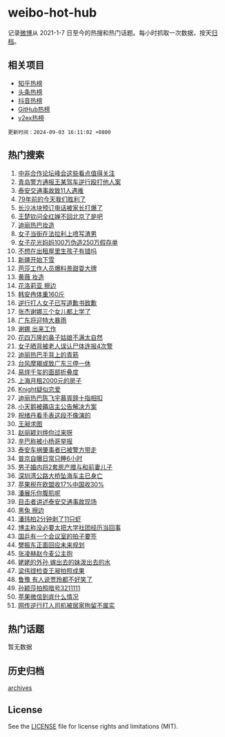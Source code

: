 # weibo-hot-hub

记录[微博](https://www.weibo.com)从 2021-1-7 日至今的热搜和热门话题。每小时抓取一次数据，按天[归档](archives)。

## 相关项目

- [知乎热榜](https://github.com/lonnyzhang423/zhihu-hot-hub)
- [头条热榜](https://github.com/lonnyzhang423/toutiao-hot-hub)
- [抖音热榜](https://github.com/lonnyzhang423/douyin-hot-hub)
- [GitHub热榜](https://github.com/lonnyzhang423/github-hot-hub)
- [v2ex热榜](https://github.com/lonnyzhang423/v2ex-hot-hub)


`更新时间：2024-09-03 16:11:02 +0800`

## 热门搜索

1. [中非合作论坛峰会这些看点值得关注](https://m.weibo.cn/search?containerid=100103type%3D1%26t%3D10%26q%3D%23%E4%B8%AD%E9%9D%9E%E5%90%88%E4%BD%9C%E8%AE%BA%E5%9D%9B%E5%B3%B0%E4%BC%9A%E8%BF%99%E4%BA%9B%E7%9C%8B%E7%82%B9%E5%80%BC%E5%BE%97%E5%85%B3%E6%B3%A8%23&stream_entry_id=51&isnewpage=1&extparam=seat%3D1%26cate%3D10103%26pos%3D0%26filter_type%3Drealtimehot%26stream_entry_id%3D51%26c_type%3D51%26q%3D%2523%25E4%25B8%25AD%25E9%259D%259E%25E5%2590%2588%25E4%25BD%259C%25E8%25AE%25BA%25E5%259D%259B%25E5%25B3%25B0%25E4%25BC%259A%25E8%25BF%2599%25E4%25BA%259B%25E7%259C%258B%25E7%2582%25B9%25E5%2580%25BC%25E5%25BE%2597%25E5%2585%25B3%25E6%25B3%25A8%2523%26dgr%3D0%26display_time%3D1725351060%26pre_seqid%3D172535106095701604925)
1. [青岛警方通报王某驾车逆行殴打他人案](https://m.weibo.cn/search?containerid=100103type%3D1%26t%3D10%26q%3D%23%E9%9D%92%E5%B2%9B%E8%AD%A6%E6%96%B9%E9%80%9A%E6%8A%A5%E7%8E%8B%E6%9F%90%E9%A9%BE%E8%BD%A6%E9%80%86%E8%A1%8C%E6%AE%B4%E6%89%93%E4%BB%96%E4%BA%BA%E6%A1%88%23&stream_entry_id=31&isnewpage=1&extparam=seat%3D1%26cate%3D5001%26flag%3D4%26stream_entry_id%3D31%26pos%3D0%26lcate%3D5001%26realpos%3D1%26filter_type%3Drealtimehot%26band_rank%3D1%26c_type%3D31%26q%3D%2523%25E9%259D%2592%25E5%25B2%259B%25E8%25AD%25A6%25E6%2596%25B9%25E9%2580%259A%25E6%258A%25A5%25E7%258E%258B%25E6%259F%2590%25E9%25A9%25BE%25E8%25BD%25A6%25E9%2580%2586%25E8%25A1%258C%25E6%25AE%25B4%25E6%2589%2593%25E4%25BB%2596%25E4%25BA%25BA%25E6%25A1%2588%2523%26dgr%3D0%26display_time%3D1725351060%26pre_seqid%3D172535106095701604925)
1. [泰安交通事故致11人遇难](https://m.weibo.cn/search?containerid=100103type%3D1%26t%3D10%26q%3D%23%E6%B3%B0%E5%AE%89%E4%BA%A4%E9%80%9A%E4%BA%8B%E6%95%85%E8%87%B411%E4%BA%BA%E9%81%87%E9%9A%BE%23&stream_entry_id=31&isnewpage=1&extparam=seat%3D1%26cate%3D5001%26flag%3D2%26stream_entry_id%3D31%26pos%3D1%26lcate%3D5001%26realpos%3D2%26filter_type%3Drealtimehot%26band_rank%3D2%26c_type%3D31%26q%3D%2523%25E6%25B3%25B0%25E5%25AE%2589%25E4%25BA%25A4%25E9%2580%259A%25E4%25BA%258B%25E6%2595%2585%25E8%2587%25B411%25E4%25BA%25BA%25E9%2581%2587%25E9%259A%25BE%2523%26dgr%3D0%26display_time%3D1725351060%26pre_seqid%3D172535106095701604925)
1. [79年前的今天我们胜利了](https://m.weibo.cn/search?containerid=100103type%3D1%26t%3D10%26q%3D%2379%E5%B9%B4%E5%89%8D%E7%9A%84%E4%BB%8A%E5%A4%A9%E6%88%91%E4%BB%AC%E8%83%9C%E5%88%A9%E4%BA%86%23&stream_entry_id=31&isnewpage=1&extparam=seat%3D1%26cate%3D5001%26flag%3D0%26stream_entry_id%3D31%26pos%3D2%26lcate%3D5001%26realpos%3D3%26filter_type%3Drealtimehot%26band_rank%3D3%26c_type%3D31%26q%3D%252379%25E5%25B9%25B4%25E5%2589%258D%25E7%259A%2584%25E4%25BB%258A%25E5%25A4%25A9%25E6%2588%2591%25E4%25BB%25AC%25E8%2583%259C%25E5%2588%25A9%25E4%25BA%2586%2523%26dgr%3D0%26display_time%3D1725351060%26pre_seqid%3D172535106095701604925)
1. [长沙冰块预订电话被家长打爆了](https://m.weibo.cn/search?containerid=100103type%3D1%26t%3D10%26q%3D%23%E9%95%BF%E6%B2%99%E5%86%B0%E5%9D%97%E9%A2%84%E8%AE%A2%E7%94%B5%E8%AF%9D%E8%A2%AB%E5%AE%B6%E9%95%BF%E6%89%93%E7%88%86%E4%BA%86%23&stream_entry_id=31&isnewpage=1&extparam=seat%3D1%26cate%3D5001%26flag%3D1%26stream_entry_id%3D31%26pos%3D3%26lcate%3D5001%26realpos%3D4%26filter_type%3Drealtimehot%26band_rank%3D4%26c_type%3D31%26q%3D%2523%25E9%2595%25BF%25E6%25B2%2599%25E5%2586%25B0%25E5%259D%2597%25E9%25A2%2584%25E8%25AE%25A2%25E7%2594%25B5%25E8%25AF%259D%25E8%25A2%25AB%25E5%25AE%25B6%25E9%2595%25BF%25E6%2589%2593%25E7%2588%2586%25E4%25BA%2586%2523%26dgr%3D0%26display_time%3D1725351060%26pre_seqid%3D172535106095701604925)
1. [王楚钦问全红婵不回北京了是吧](https://m.weibo.cn/search?containerid=100103type%3D1%26t%3D10%26q%3D%23%E7%8E%8B%E6%A5%9A%E9%92%A6%E9%97%AE%E5%85%A8%E7%BA%A2%E5%A9%B5%E4%B8%8D%E5%9B%9E%E5%8C%97%E4%BA%AC%E4%BA%86%E6%98%AF%E5%90%A7%23&stream_entry_id=31&isnewpage=1&extparam=seat%3D1%26cate%3D5001%26flag%3D2%26stream_entry_id%3D31%26pos%3D4%26lcate%3D5001%26realpos%3D5%26filter_type%3Drealtimehot%26band_rank%3D5%26c_type%3D31%26q%3D%2523%25E7%258E%258B%25E6%25A5%259A%25E9%2592%25A6%25E9%2597%25AE%25E5%2585%25A8%25E7%25BA%25A2%25E5%25A9%25B5%25E4%25B8%258D%25E5%259B%259E%25E5%258C%2597%25E4%25BA%25AC%25E4%25BA%2586%25E6%2598%25AF%25E5%2590%25A7%2523%26dgr%3D0%26display_time%3D1725351060%26pre_seqid%3D172535106095701604925)
1. [迪丽热巴妆造](https://m.weibo.cn/search?containerid=100103type%3D1%26t%3D10%26q%3D%E8%BF%AA%E4%B8%BD%E7%83%AD%E5%B7%B4%E5%A6%86%E9%80%A0&stream_entry_id=31&isnewpage=1&extparam=seat%3D1%26cate%3D5001%26flag%3D1%26stream_entry_id%3D31%26pos%3D5%26lcate%3D5001%26realpos%3D6%26filter_type%3Drealtimehot%26band_rank%3D6%26c_type%3D31%26q%3D%25E8%25BF%25AA%25E4%25B8%25BD%25E7%2583%25AD%25E5%25B7%25B4%25E5%25A6%2586%25E9%2580%25A0%26dgr%3D0%26display_time%3D1725351060%26pre_seqid%3D172535106095701604925)
1. [女子当街在法拉利上喷写渣男](https://m.weibo.cn/search?containerid=100103type%3D1%26t%3D10%26q%3D%23%E5%A5%B3%E5%AD%90%E5%BD%93%E8%A1%97%E5%9C%A8%E6%B3%95%E6%8B%89%E5%88%A9%E4%B8%8A%E5%96%B7%E5%86%99%E6%B8%A3%E7%94%B7%23&stream_entry_id=31&isnewpage=1&extparam=seat%3D1%26cate%3D5001%26flag%3D1%26stream_entry_id%3D31%26pos%3D6%26lcate%3D5001%26realpos%3D7%26filter_type%3Drealtimehot%26band_rank%3D7%26c_type%3D31%26q%3D%2523%25E5%25A5%25B3%25E5%25AD%2590%25E5%25BD%2593%25E8%25A1%2597%25E5%259C%25A8%25E6%25B3%2595%25E6%258B%2589%25E5%2588%25A9%25E4%25B8%258A%25E5%2596%25B7%25E5%2586%2599%25E6%25B8%25A3%25E7%2594%25B7%2523%26dgr%3D0%26display_time%3D1725351060%26pre_seqid%3D172535106095701604925)
1. [女子花光妈妈100万伪造250万假存单](https://m.weibo.cn/search?containerid=100103type%3D1%26t%3D10%26q%3D%23%E5%A5%B3%E5%AD%90%E8%8A%B1%E5%85%89%E5%A6%88%E5%A6%88100%E4%B8%87%E4%BC%AA%E9%80%A0250%E4%B8%87%E5%81%87%E5%AD%98%E5%8D%95%23&stream_entry_id=31&isnewpage=1&extparam=seat%3D1%26cate%3D5001%26flag%3D1%26stream_entry_id%3D31%26pos%3D7%26lcate%3D5001%26realpos%3D8%26filter_type%3Drealtimehot%26band_rank%3D8%26c_type%3D31%26q%3D%2523%25E5%25A5%25B3%25E5%25AD%2590%25E8%258A%25B1%25E5%2585%2589%25E5%25A6%2588%25E5%25A6%2588100%25E4%25B8%2587%25E4%25BC%25AA%25E9%2580%25A0250%25E4%25B8%2587%25E5%2581%2587%25E5%25AD%2598%25E5%258D%2595%2523%26dgr%3D0%26display_time%3D1725351060%26pre_seqid%3D172535106095701604925)
1. [不想在出租屋里生孩子有错吗](https://m.weibo.cn/search?containerid=100103type%3D1%26t%3D10%26q%3D%E4%B8%8D%E6%83%B3%E5%9C%A8%E5%87%BA%E7%A7%9F%E5%B1%8B%E9%87%8C%E7%94%9F%E5%AD%A9%E5%AD%90%E6%9C%89%E9%94%99%E5%90%97&stream_entry_id=31&isnewpage=1&extparam=seat%3D1%26cate%3D5001%26flag%3D2%26stream_entry_id%3D31%26pos%3D8%26lcate%3D5001%26realpos%3D9%26filter_type%3Drealtimehot%26band_rank%3D9%26c_type%3D31%26q%3D%25E4%25B8%258D%25E6%2583%25B3%25E5%259C%25A8%25E5%2587%25BA%25E7%25A7%259F%25E5%25B1%258B%25E9%2587%258C%25E7%2594%259F%25E5%25AD%25A9%25E5%25AD%2590%25E6%259C%2589%25E9%2594%2599%25E5%2590%2597%26dgr%3D0%26display_time%3D1725351060%26pre_seqid%3D172535106095701604925)
1. [新疆开始下雪](https://m.weibo.cn/search?containerid=100103type%3D1%26t%3D10%26q%3D%23%E6%96%B0%E7%96%86%E5%BC%80%E5%A7%8B%E4%B8%8B%E9%9B%AA%23&stream_entry_id=31&isnewpage=1&extparam=seat%3D1%26cate%3D5001%26flag%3D1%26stream_entry_id%3D31%26pos%3D9%26lcate%3D5001%26realpos%3D10%26filter_type%3Drealtimehot%26band_rank%3D10%26c_type%3D31%26q%3D%2523%25E6%2596%25B0%25E7%2596%2586%25E5%25BC%2580%25E5%25A7%258B%25E4%25B8%258B%25E9%259B%25AA%2523%26dgr%3D0%26display_time%3D1725351060%26pre_seqid%3D172535106095701604925)
1. [芭莎工作人员爆料景甜耍大牌](https://m.weibo.cn/search?containerid=100103type%3D1%26t%3D10%26q%3D%23%E8%8A%AD%E8%8E%8E%E5%B7%A5%E4%BD%9C%E4%BA%BA%E5%91%98%E7%88%86%E6%96%99%E6%99%AF%E7%94%9C%E8%80%8D%E5%A4%A7%E7%89%8C%23&stream_entry_id=31&isnewpage=1&extparam=seat%3D1%26cate%3D5001%26flag%3D1%26stream_entry_id%3D31%26pos%3D10%26lcate%3D5001%26realpos%3D11%26filter_type%3Drealtimehot%26band_rank%3D11%26c_type%3D31%26q%3D%2523%25E8%258A%25AD%25E8%258E%258E%25E5%25B7%25A5%25E4%25BD%259C%25E4%25BA%25BA%25E5%2591%2598%25E7%2588%2586%25E6%2596%2599%25E6%2599%25AF%25E7%2594%259C%25E8%2580%258D%25E5%25A4%25A7%25E7%2589%258C%2523%26dgr%3D0%26display_time%3D1725351060%26pre_seqid%3D172535106095701604925)
1. [黄薇 妆造](https://m.weibo.cn/search?containerid=100103type%3D1%26t%3D10%26q%3D%E9%BB%84%E8%96%87+%E5%A6%86%E9%80%A0&stream_entry_id=31&isnewpage=1&extparam=seat%3D1%26cate%3D5001%26flag%3D1%26stream_entry_id%3D31%26pos%3D11%26lcate%3D5001%26realpos%3D12%26filter_type%3Drealtimehot%26band_rank%3D12%26c_type%3D31%26q%3D%25E9%25BB%2584%25E8%2596%2587%2520%25E5%25A6%2586%25E9%2580%25A0%26dgr%3D0%26display_time%3D1725351060%26pre_seqid%3D172535106095701604925)
1. [花洛莉亚 擦边](https://m.weibo.cn/search?containerid=100103type%3D1%26t%3D10%26q%3D%E8%8A%B1%E6%B4%9B%E8%8E%89%E4%BA%9A+%E6%93%A6%E8%BE%B9&stream_entry_id=31&isnewpage=1&extparam=seat%3D1%26cate%3D5001%26flag%3D0%26stream_entry_id%3D31%26pos%3D12%26lcate%3D5001%26realpos%3D13%26filter_type%3Drealtimehot%26band_rank%3D13%26c_type%3D31%26q%3D%25E8%258A%25B1%25E6%25B4%259B%25E8%258E%2589%25E4%25BA%259A%2520%25E6%2593%25A6%25E8%25BE%25B9%26dgr%3D0%26display_time%3D1725351060%26pre_seqid%3D172535106095701604925)
1. [韩安冉体重160斤](https://m.weibo.cn/search?containerid=100103type%3D1%26t%3D10%26q%3D%23%E9%9F%A9%E5%AE%89%E5%86%89%E4%BD%93%E9%87%8D160%E6%96%A4%23&stream_entry_id=31&isnewpage=1&extparam=seat%3D1%26cate%3D5001%26flag%3D2%26stream_entry_id%3D31%26pos%3D13%26lcate%3D5001%26realpos%3D14%26filter_type%3Drealtimehot%26band_rank%3D14%26c_type%3D31%26q%3D%2523%25E9%259F%25A9%25E5%25AE%2589%25E5%2586%2589%25E4%25BD%2593%25E9%2587%258D160%25E6%2596%25A4%2523%26dgr%3D0%26display_time%3D1725351060%26pre_seqid%3D172535106095701604925)
1. [逆行打人女子已写道歉书致歉](https://m.weibo.cn/search?containerid=100103type%3D1%26t%3D10%26q%3D%23%E9%80%86%E8%A1%8C%E6%89%93%E4%BA%BA%E5%A5%B3%E5%AD%90%E5%B7%B2%E5%86%99%E9%81%93%E6%AD%89%E4%B9%A6%E8%87%B4%E6%AD%89%23&stream_entry_id=31&isnewpage=1&extparam=seat%3D1%26cate%3D5001%26flag%3D1%26stream_entry_id%3D31%26pos%3D14%26lcate%3D5001%26realpos%3D15%26filter_type%3Drealtimehot%26band_rank%3D15%26c_type%3D31%26q%3D%2523%25E9%2580%2586%25E8%25A1%258C%25E6%2589%2593%25E4%25BA%25BA%25E5%25A5%25B3%25E5%25AD%2590%25E5%25B7%25B2%25E5%2586%2599%25E9%2581%2593%25E6%25AD%2589%25E4%25B9%25A6%25E8%2587%25B4%25E6%25AD%2589%2523%26dgr%3D0%26display_time%3D1725351060%26pre_seqid%3D172535106095701604925)
1. [张杰谢娜三个女儿都上学了](https://m.weibo.cn/search?containerid=100103type%3D1%26t%3D10%26q%3D%23%E5%BC%A0%E6%9D%B0%E8%B0%A2%E5%A8%9C%E4%B8%89%E4%B8%AA%E5%A5%B3%E5%84%BF%E9%83%BD%E4%B8%8A%E5%AD%A6%E4%BA%86%23&stream_entry_id=31&isnewpage=1&extparam=seat%3D1%26cate%3D5001%26flag%3D0%26stream_entry_id%3D31%26pos%3D15%26lcate%3D5001%26realpos%3D16%26filter_type%3Drealtimehot%26band_rank%3D16%26c_type%3D31%26q%3D%2523%25E5%25BC%25A0%25E6%259D%25B0%25E8%25B0%25A2%25E5%25A8%259C%25E4%25B8%2589%25E4%25B8%25AA%25E5%25A5%25B3%25E5%2584%25BF%25E9%2583%25BD%25E4%25B8%258A%25E5%25AD%25A6%25E4%25BA%2586%2523%26dgr%3D0%26display_time%3D1725351060%26pre_seqid%3D172535106095701604925)
1. [广东将迎特大暴雨](https://m.weibo.cn/search?containerid=100103type%3D1%26t%3D10%26q%3D%23%E5%B9%BF%E4%B8%9C%E5%B0%86%E8%BF%8E%E7%89%B9%E5%A4%A7%E6%9A%B4%E9%9B%A8%23&stream_entry_id=31&isnewpage=1&extparam=seat%3D1%26cate%3D5001%26flag%3D0%26stream_entry_id%3D31%26pos%3D16%26lcate%3D5001%26realpos%3D17%26filter_type%3Drealtimehot%26band_rank%3D17%26c_type%3D31%26q%3D%2523%25E5%25B9%25BF%25E4%25B8%259C%25E5%25B0%2586%25E8%25BF%258E%25E7%2589%25B9%25E5%25A4%25A7%25E6%259A%25B4%25E9%259B%25A8%2523%26dgr%3D0%26display_time%3D1725351060%26pre_seqid%3D172535106095701604925)
1. [谢娜 出来工作](https://m.weibo.cn/search?containerid=100103type%3D1%26t%3D10%26q%3D%E8%B0%A2%E5%A8%9C+%E5%87%BA%E6%9D%A5%E5%B7%A5%E4%BD%9C&stream_entry_id=31&isnewpage=1&extparam=seat%3D1%26cate%3D5001%26flag%3D1%26stream_entry_id%3D31%26pos%3D17%26lcate%3D5001%26realpos%3D18%26filter_type%3Drealtimehot%26band_rank%3D18%26c_type%3D31%26q%3D%25E8%25B0%25A2%25E5%25A8%259C%2520%25E5%2587%25BA%25E6%259D%25A5%25E5%25B7%25A5%25E4%25BD%259C%26dgr%3D0%26display_time%3D1725351060%26pre_seqid%3D172535106095701604925)
1. [花四万隆的鼻子姑娘不满太自然](https://m.weibo.cn/search?containerid=100103type%3D1%26t%3D10%26q%3D%23%E8%8A%B1%E5%9B%9B%E4%B8%87%E9%9A%86%E7%9A%84%E9%BC%BB%E5%AD%90%E5%A7%91%E5%A8%98%E4%B8%8D%E6%BB%A1%E5%A4%AA%E8%87%AA%E7%84%B6%23&stream_entry_id=31&isnewpage=1&extparam=seat%3D1%26cate%3D5001%26flag%3D0%26stream_entry_id%3D31%26pos%3D18%26lcate%3D5001%26realpos%3D19%26filter_type%3Drealtimehot%26band_rank%3D19%26c_type%3D31%26q%3D%2523%25E8%258A%25B1%25E5%259B%259B%25E4%25B8%2587%25E9%259A%2586%25E7%259A%2584%25E9%25BC%25BB%25E5%25AD%2590%25E5%25A7%2591%25E5%25A8%2598%25E4%25B8%258D%25E6%25BB%25A1%25E5%25A4%25AA%25E8%2587%25AA%25E7%2584%25B6%2523%26dgr%3D0%26display_time%3D1725351060%26pre_seqid%3D172535106095701604925)
1. [女子晒背被老人误认尸体连报4次警](https://m.weibo.cn/search?containerid=100103type%3D1%26t%3D10%26q%3D%23%E5%A5%B3%E5%AD%90%E6%99%92%E8%83%8C%E8%A2%AB%E8%80%81%E4%BA%BA%E8%AF%AF%E8%AE%A4%E5%B0%B8%E4%BD%93%E8%BF%9E%E6%8A%A54%E6%AC%A1%E8%AD%A6%23&stream_entry_id=31&isnewpage=1&extparam=seat%3D1%26cate%3D5001%26flag%3D2%26stream_entry_id%3D31%26pos%3D19%26lcate%3D5001%26realpos%3D20%26filter_type%3Drealtimehot%26band_rank%3D20%26c_type%3D31%26q%3D%2523%25E5%25A5%25B3%25E5%25AD%2590%25E6%2599%2592%25E8%2583%258C%25E8%25A2%25AB%25E8%2580%2581%25E4%25BA%25BA%25E8%25AF%25AF%25E8%25AE%25A4%25E5%25B0%25B8%25E4%25BD%2593%25E8%25BF%259E%25E6%258A%25A54%25E6%25AC%25A1%25E8%25AD%25A6%2523%26dgr%3D0%26display_time%3D1725351060%26pre_seqid%3D172535106095701604925)
1. [迪丽热巴手背上的青筋](https://m.weibo.cn/search?containerid=100103type%3D1%26t%3D10%26q%3D%23%E8%BF%AA%E4%B8%BD%E7%83%AD%E5%B7%B4%E6%89%8B%E8%83%8C%E4%B8%8A%E7%9A%84%E9%9D%92%E7%AD%8B%23&stream_entry_id=31&isnewpage=1&extparam=seat%3D1%26cate%3D5001%26flag%3D1%26stream_entry_id%3D31%26pos%3D20%26lcate%3D5001%26realpos%3D21%26filter_type%3Drealtimehot%26band_rank%3D21%26c_type%3D31%26q%3D%2523%25E8%25BF%25AA%25E4%25B8%25BD%25E7%2583%25AD%25E5%25B7%25B4%25E6%2589%258B%25E8%2583%258C%25E4%25B8%258A%25E7%259A%2584%25E9%259D%2592%25E7%25AD%258B%2523%26dgr%3D0%26display_time%3D1725351060%26pre_seqid%3D172535106095701604925)
1. [台风摩羯或致广东三停一休](https://m.weibo.cn/search?containerid=100103type%3D1%26t%3D10%26q%3D%23%E5%8F%B0%E9%A3%8E%E6%91%A9%E7%BE%AF%E6%88%96%E8%87%B4%E5%B9%BF%E4%B8%9C%E4%B8%89%E5%81%9C%E4%B8%80%E4%BC%91%23&stream_entry_id=31&isnewpage=1&extparam=seat%3D1%26cate%3D5001%26flag%3D0%26stream_entry_id%3D31%26pos%3D21%26lcate%3D5001%26realpos%3D22%26filter_type%3Drealtimehot%26band_rank%3D22%26c_type%3D31%26q%3D%2523%25E5%258F%25B0%25E9%25A3%258E%25E6%2591%25A9%25E7%25BE%25AF%25E6%2588%2596%25E8%2587%25B4%25E5%25B9%25BF%25E4%25B8%259C%25E4%25B8%2589%25E5%2581%259C%25E4%25B8%2580%25E4%25BC%2591%2523%26dgr%3D0%26display_time%3D1725351060%26pre_seqid%3D172535106095701604925)
1. [易烊千玺的面部折叠度](https://m.weibo.cn/search?containerid=100103type%3D1%26t%3D10%26q%3D%23%E6%98%93%E7%83%8A%E5%8D%83%E7%8E%BA%E7%9A%84%E9%9D%A2%E9%83%A8%E6%8A%98%E5%8F%A0%E5%BA%A6%23&stream_entry_id=31&isnewpage=1&extparam=seat%3D1%26cate%3D5001%26flag%3D1%26stream_entry_id%3D31%26pos%3D22%26lcate%3D5001%26realpos%3D23%26filter_type%3Drealtimehot%26band_rank%3D23%26c_type%3D31%26q%3D%2523%25E6%2598%2593%25E7%2583%258A%25E5%258D%2583%25E7%258E%25BA%25E7%259A%2584%25E9%259D%25A2%25E9%2583%25A8%25E6%258A%2598%25E5%258F%25A0%25E5%25BA%25A6%2523%26dgr%3D0%26display_time%3D1725351060%26pre_seqid%3D172535106095701604925)
1. [上海月租2000元的房子](https://m.weibo.cn/search?containerid=100103type%3D1%26t%3D10%26q%3D%E4%B8%8A%E6%B5%B7%E6%9C%88%E7%A7%9F2000%E5%85%83%E7%9A%84%E6%88%BF%E5%AD%90&stream_entry_id=31&isnewpage=1&extparam=seat%3D1%26cate%3D5001%26flag%3D1%26stream_entry_id%3D31%26pos%3D23%26lcate%3D5001%26realpos%3D24%26filter_type%3Drealtimehot%26band_rank%3D24%26c_type%3D31%26q%3D%25E4%25B8%258A%25E6%25B5%25B7%25E6%259C%2588%25E7%25A7%259F2000%25E5%2585%2583%25E7%259A%2584%25E6%2588%25BF%25E5%25AD%2590%26dgr%3D0%26display_time%3D1725351060%26pre_seqid%3D172535106095701604925)
1. [Knight疑似恋爱](https://m.weibo.cn/search?containerid=100103type%3D1%26t%3D10%26q%3DKnight%E7%96%91%E4%BC%BC%E6%81%8B%E7%88%B1&stream_entry_id=31&isnewpage=1&extparam=seat%3D1%26cate%3D5001%26flag%3D1%26stream_entry_id%3D31%26pos%3D24%26lcate%3D5001%26realpos%3D25%26filter_type%3Drealtimehot%26band_rank%3D25%26c_type%3D31%26q%3DKnight%25E7%2596%2591%25E4%25BC%25BC%25E6%2581%258B%25E7%2588%25B1%26dgr%3D0%26display_time%3D1725351060%26pre_seqid%3D172535106095701604925)
1. [迪丽热巴陈飞宇慕胥辞十指相扣](https://m.weibo.cn/search?containerid=100103type%3D1%26t%3D10%26q%3D%23%E8%BF%AA%E4%B8%BD%E7%83%AD%E5%B7%B4%E9%99%88%E9%A3%9E%E5%AE%87%E6%85%95%E8%83%A5%E8%BE%9E%E5%8D%81%E6%8C%87%E7%9B%B8%E6%89%A3%23&stream_entry_id=31&isnewpage=1&extparam=seat%3D1%26cate%3D5001%26flag%3D1%26stream_entry_id%3D31%26pos%3D25%26lcate%3D5001%26realpos%3D26%26filter_type%3Drealtimehot%26band_rank%3D26%26c_type%3D31%26q%3D%2523%25E8%25BF%25AA%25E4%25B8%25BD%25E7%2583%25AD%25E5%25B7%25B4%25E9%2599%2588%25E9%25A3%259E%25E5%25AE%2587%25E6%2585%2595%25E8%2583%25A5%25E8%25BE%259E%25E5%258D%2581%25E6%258C%2587%25E7%259B%25B8%25E6%2589%25A3%2523%26dgr%3D0%26display_time%3D1725351060%26pre_seqid%3D172535106095701604925)
1. [小天鹅被薅店主公告解决方案](https://m.weibo.cn/search?containerid=100103type%3D1%26t%3D10%26q%3D%23%E5%B0%8F%E5%A4%A9%E9%B9%85%E8%A2%AB%E8%96%85%E5%BA%97%E4%B8%BB%E5%85%AC%E5%91%8A%E8%A7%A3%E5%86%B3%E6%96%B9%E6%A1%88%23&stream_entry_id=31&isnewpage=1&extparam=seat%3D1%26cate%3D5001%26flag%3D1%26stream_entry_id%3D31%26pos%3D26%26lcate%3D5001%26realpos%3D27%26filter_type%3Drealtimehot%26band_rank%3D27%26c_type%3D31%26q%3D%2523%25E5%25B0%258F%25E5%25A4%25A9%25E9%25B9%2585%25E8%25A2%25AB%25E8%2596%2585%25E5%25BA%2597%25E4%25B8%25BB%25E5%2585%25AC%25E5%2591%258A%25E8%25A7%25A3%25E5%2586%25B3%25E6%2596%25B9%25E6%25A1%2588%2523%26dgr%3D0%26display_time%3D1725351060%26pre_seqid%3D172535106095701604925)
1. [祝绪丹看手表这段不像演的](https://m.weibo.cn/search?containerid=100103type%3D1%26t%3D10%26q%3D%E7%A5%9D%E7%BB%AA%E4%B8%B9%E7%9C%8B%E6%89%8B%E8%A1%A8%E8%BF%99%E6%AE%B5%E4%B8%8D%E5%83%8F%E6%BC%94%E7%9A%84&stream_entry_id=31&isnewpage=1&extparam=seat%3D1%26cate%3D5001%26flag%3D1%26stream_entry_id%3D31%26pos%3D27%26lcate%3D5001%26realpos%3D28%26filter_type%3Drealtimehot%26band_rank%3D28%26c_type%3D31%26q%3D%25E7%25A5%259D%25E7%25BB%25AA%25E4%25B8%25B9%25E7%259C%258B%25E6%2589%258B%25E8%25A1%25A8%25E8%25BF%2599%25E6%25AE%25B5%25E4%25B8%258D%25E5%2583%258F%25E6%25BC%2594%25E7%259A%2584%26dgr%3D0%26display_time%3D1725351060%26pre_seqid%3D172535106095701604925)
1. [王昶求图](https://m.weibo.cn/search?containerid=100103type%3D1%26t%3D10%26q%3D%E7%8E%8B%E6%98%B6%E6%B1%82%E5%9B%BE&stream_entry_id=31&isnewpage=1&extparam=seat%3D1%26cate%3D5001%26flag%3D0%26stream_entry_id%3D31%26pos%3D28%26lcate%3D5001%26realpos%3D29%26filter_type%3Drealtimehot%26band_rank%3D29%26c_type%3D31%26q%3D%25E7%258E%258B%25E6%2598%25B6%25E6%25B1%2582%25E5%259B%25BE%26dgr%3D0%26display_time%3D1725351060%26pre_seqid%3D172535106095701604925)
1. [赵丽颖刘烨你过来呀](https://m.weibo.cn/search?containerid=100103type%3D1%26t%3D10%26q%3D%23%E8%B5%B5%E4%B8%BD%E9%A2%96%E5%88%98%E7%83%A8%E4%BD%A0%E8%BF%87%E6%9D%A5%E5%91%80%23&stream_entry_id=31&isnewpage=1&extparam=seat%3D1%26cate%3D5001%26flag%3D1%26stream_entry_id%3D31%26pos%3D29%26lcate%3D5001%26realpos%3D30%26filter_type%3Drealtimehot%26band_rank%3D30%26c_type%3D31%26q%3D%2523%25E8%25B5%25B5%25E4%25B8%25BD%25E9%25A2%2596%25E5%2588%2598%25E7%2583%25A8%25E4%25BD%25A0%25E8%25BF%2587%25E6%259D%25A5%25E5%2591%2580%2523%26dgr%3D0%26display_time%3D1725351060%26pre_seqid%3D172535106095701604925)
1. [辛巴称被小杨哥举报](https://m.weibo.cn/search?containerid=100103type%3D1%26t%3D10%26q%3D%23%E8%BE%9B%E5%B7%B4%E7%A7%B0%E8%A2%AB%E5%B0%8F%E6%9D%A8%E5%93%A5%E4%B8%BE%E6%8A%A5%23&stream_entry_id=31&isnewpage=1&extparam=seat%3D1%26cate%3D5001%26flag%3D1%26stream_entry_id%3D31%26pos%3D30%26lcate%3D5001%26realpos%3D31%26filter_type%3Drealtimehot%26band_rank%3D31%26c_type%3D31%26q%3D%2523%25E8%25BE%259B%25E5%25B7%25B4%25E7%25A7%25B0%25E8%25A2%25AB%25E5%25B0%258F%25E6%259D%25A8%25E5%2593%25A5%25E4%25B8%25BE%25E6%258A%25A5%2523%26dgr%3D0%26display_time%3D1725351060%26pre_seqid%3D172535106095701604925)
1. [泰安车祸肇事者已被警方带走](https://m.weibo.cn/search?containerid=100103type%3D1%26t%3D10%26q%3D%23%E6%B3%B0%E5%AE%89%E8%BD%A6%E7%A5%B8%E8%82%87%E4%BA%8B%E8%80%85%E5%B7%B2%E8%A2%AB%E8%AD%A6%E6%96%B9%E5%B8%A6%E8%B5%B0%23&stream_entry_id=31&isnewpage=1&extparam=seat%3D1%26cate%3D5001%26flag%3D0%26stream_entry_id%3D31%26pos%3D31%26lcate%3D5001%26realpos%3D32%26filter_type%3Drealtimehot%26band_rank%3D32%26c_type%3D31%26q%3D%2523%25E6%25B3%25B0%25E5%25AE%2589%25E8%25BD%25A6%25E7%25A5%25B8%25E8%2582%2587%25E4%25BA%258B%25E8%2580%2585%25E5%25B7%25B2%25E8%25A2%25AB%25E8%25AD%25A6%25E6%2596%25B9%25E5%25B8%25A6%25E8%25B5%25B0%2523%26dgr%3D0%26display_time%3D1725351060%26pre_seqid%3D172535106095701604925)
1. [普京自曝日常只睡6小时](https://m.weibo.cn/search?containerid=100103type%3D1%26t%3D10%26q%3D%23%E6%99%AE%E4%BA%AC%E8%87%AA%E6%9B%9D%E6%97%A5%E5%B8%B8%E5%8F%AA%E7%9D%A16%E5%B0%8F%E6%97%B6%23&stream_entry_id=31&isnewpage=1&extparam=seat%3D1%26cate%3D5001%26flag%3D0%26stream_entry_id%3D31%26pos%3D32%26lcate%3D5001%26realpos%3D33%26filter_type%3Drealtimehot%26band_rank%3D33%26c_type%3D31%26q%3D%2523%25E6%2599%25AE%25E4%25BA%25AC%25E8%2587%25AA%25E6%259B%259D%25E6%2597%25A5%25E5%25B8%25B8%25E5%258F%25AA%25E7%259D%25A16%25E5%25B0%258F%25E6%2597%25B6%2523%26dgr%3D0%26display_time%3D1725351060%26pre_seqid%3D172535106095701604925)
1. [男子婚内将2套房产赠与和前妻儿子](https://m.weibo.cn/search?containerid=100103type%3D1%26t%3D10%26q%3D%23%E7%94%B7%E5%AD%90%E5%A9%9A%E5%86%85%E5%B0%862%E5%A5%97%E6%88%BF%E4%BA%A7%E8%B5%A0%E4%B8%8E%E5%92%8C%E5%89%8D%E5%A6%BB%E5%84%BF%E5%AD%90%23&stream_entry_id=31&isnewpage=1&extparam=seat%3D1%26cate%3D5001%26flag%3D1%26stream_entry_id%3D31%26pos%3D33%26lcate%3D5001%26realpos%3D34%26filter_type%3Drealtimehot%26band_rank%3D34%26c_type%3D31%26q%3D%2523%25E7%2594%25B7%25E5%25AD%2590%25E5%25A9%259A%25E5%2586%2585%25E5%25B0%25862%25E5%25A5%2597%25E6%2588%25BF%25E4%25BA%25A7%25E8%25B5%25A0%25E4%25B8%258E%25E5%2592%258C%25E5%2589%258D%25E5%25A6%25BB%25E5%2584%25BF%25E5%25AD%2590%2523%26dgr%3D0%26display_time%3D1725351060%26pre_seqid%3D172535106095701604925)
1. [深圳湾公路大桥坠海车主已身亡](https://m.weibo.cn/search?containerid=100103type%3D1%26t%3D10%26q%3D%23%E6%B7%B1%E5%9C%B3%E6%B9%BE%E5%85%AC%E8%B7%AF%E5%A4%A7%E6%A1%A5%E5%9D%A0%E6%B5%B7%E8%BD%A6%E4%B8%BB%E5%B7%B2%E8%BA%AB%E4%BA%A1%23&stream_entry_id=31&isnewpage=1&extparam=seat%3D1%26cate%3D5001%26flag%3D0%26stream_entry_id%3D31%26pos%3D34%26lcate%3D5001%26realpos%3D35%26filter_type%3Drealtimehot%26band_rank%3D35%26c_type%3D31%26q%3D%2523%25E6%25B7%25B1%25E5%259C%25B3%25E6%25B9%25BE%25E5%2585%25AC%25E8%25B7%25AF%25E5%25A4%25A7%25E6%25A1%25A5%25E5%259D%25A0%25E6%25B5%25B7%25E8%25BD%25A6%25E4%25B8%25BB%25E5%25B7%25B2%25E8%25BA%25AB%25E4%25BA%25A1%2523%26dgr%3D0%26display_time%3D1725351060%26pre_seqid%3D172535106095701604925)
1. [苹果税在欧盟收17%中国收30%](https://m.weibo.cn/search?containerid=100103type%3D1%26t%3D10%26q%3D%23%E8%8B%B9%E6%9E%9C%E7%A8%8E%E5%9C%A8%E6%AC%A7%E7%9B%9F%E6%94%B617%25%E4%B8%AD%E5%9B%BD%E6%94%B630%25%23&stream_entry_id=31&isnewpage=1&extparam=seat%3D1%26cate%3D5001%26flag%3D0%26stream_entry_id%3D31%26pos%3D35%26lcate%3D5001%26realpos%3D36%26filter_type%3Drealtimehot%26band_rank%3D36%26c_type%3D31%26q%3D%2523%25E8%258B%25B9%25E6%259E%259C%25E7%25A8%258E%25E5%259C%25A8%25E6%25AC%25A7%25E7%259B%259F%25E6%2594%25B617%2525%25E4%25B8%25AD%25E5%259B%25BD%25E6%2594%25B630%2525%2523%26dgr%3D0%26display_time%3D1725351060%26pre_seqid%3D172535106095701604925)
1. [潘展乐你腹肌呢](https://m.weibo.cn/search?containerid=100103type%3D1%26t%3D10%26q%3D%23%E6%BD%98%E5%B1%95%E4%B9%90%E4%BD%A0%E8%85%B9%E8%82%8C%E5%91%A2%23&stream_entry_id=31&isnewpage=1&extparam=seat%3D1%26cate%3D5001%26flag%3D1%26stream_entry_id%3D31%26pos%3D36%26lcate%3D5001%26realpos%3D37%26filter_type%3Drealtimehot%26band_rank%3D37%26c_type%3D31%26q%3D%2523%25E6%25BD%2598%25E5%25B1%2595%25E4%25B9%2590%25E4%25BD%25A0%25E8%2585%25B9%25E8%2582%258C%25E5%2591%25A2%2523%26dgr%3D0%26display_time%3D1725351060%26pre_seqid%3D172535106095701604925)
1. [目击者讲述泰安交通事故现场](https://m.weibo.cn/search?containerid=100103type%3D1%26t%3D10%26q%3D%23%E7%9B%AE%E5%87%BB%E8%80%85%E8%AE%B2%E8%BF%B0%E6%B3%B0%E5%AE%89%E4%BA%A4%E9%80%9A%E4%BA%8B%E6%95%85%E7%8E%B0%E5%9C%BA%23&stream_entry_id=31&isnewpage=1&extparam=seat%3D1%26cate%3D5001%26flag%3D1%26stream_entry_id%3D31%26pos%3D37%26lcate%3D5001%26realpos%3D38%26filter_type%3Drealtimehot%26band_rank%3D38%26c_type%3D31%26q%3D%2523%25E7%259B%25AE%25E5%2587%25BB%25E8%2580%2585%25E8%25AE%25B2%25E8%25BF%25B0%25E6%25B3%25B0%25E5%25AE%2589%25E4%25BA%25A4%25E9%2580%259A%25E4%25BA%258B%25E6%2595%2585%25E7%258E%25B0%25E5%259C%25BA%2523%26dgr%3D0%26display_time%3D1725351060%26pre_seqid%3D172535106095701604925)
1. [黑兔 擦边](https://m.weibo.cn/search?containerid=100103type%3D1%26t%3D10%26q%3D%E9%BB%91%E5%85%94+%E6%93%A6%E8%BE%B9&stream_entry_id=31&isnewpage=1&extparam=seat%3D1%26cate%3D5001%26flag%3D0%26stream_entry_id%3D31%26pos%3D38%26lcate%3D5001%26realpos%3D39%26filter_type%3Drealtimehot%26band_rank%3D39%26c_type%3D31%26q%3D%25E9%25BB%2591%25E5%2585%2594%2520%25E6%2593%25A6%25E8%25BE%25B9%26dgr%3D0%26display_time%3D1725351060%26pre_seqid%3D172535106095701604925)
1. [潘玮柏2分钟剥了11只虾](https://m.weibo.cn/search?containerid=100103type%3D1%26t%3D10%26q%3D%E6%BD%98%E7%8E%AE%E6%9F%8F2%E5%88%86%E9%92%9F%E5%89%A5%E4%BA%8611%E5%8F%AA%E8%99%BE&stream_entry_id=31&isnewpage=1&extparam=seat%3D1%26cate%3D5001%26flag%3D0%26stream_entry_id%3D31%26pos%3D39%26lcate%3D5001%26realpos%3D40%26filter_type%3Drealtimehot%26band_rank%3D40%26c_type%3D31%26q%3D%25E6%25BD%2598%25E7%258E%25AE%25E6%259F%258F2%25E5%2588%2586%25E9%2592%259F%25E5%2589%25A5%25E4%25BA%258611%25E5%258F%25AA%25E8%2599%25BE%26dgr%3D0%26display_time%3D1725351060%26pre_seqid%3D172535106095701604925)
1. [博主称没必要太把大学社团经历当回事](https://m.weibo.cn/search?containerid=100103type%3D1%26t%3D10%26q%3D%23%E5%8D%9A%E4%B8%BB%E7%A7%B0%E6%B2%A1%E5%BF%85%E8%A6%81%E5%A4%AA%E6%8A%8A%E5%A4%A7%E5%AD%A6%E7%A4%BE%E5%9B%A2%E7%BB%8F%E5%8E%86%E5%BD%93%E5%9B%9E%E4%BA%8B%23&stream_entry_id=31&isnewpage=1&extparam=seat%3D1%26cate%3D5001%26flag%3D1%26stream_entry_id%3D31%26pos%3D40%26lcate%3D5001%26realpos%3D41%26filter_type%3Drealtimehot%26band_rank%3D41%26c_type%3D31%26q%3D%2523%25E5%258D%259A%25E4%25B8%25BB%25E7%25A7%25B0%25E6%25B2%25A1%25E5%25BF%2585%25E8%25A6%2581%25E5%25A4%25AA%25E6%258A%258A%25E5%25A4%25A7%25E5%25AD%25A6%25E7%25A4%25BE%25E5%259B%25A2%25E7%25BB%258F%25E5%258E%2586%25E5%25BD%2593%25E5%259B%259E%25E4%25BA%258B%2523%26dgr%3D0%26display_time%3D1725351060%26pre_seqid%3D172535106095701604925)
1. [国乒有一个会议室的拍子要签](https://m.weibo.cn/search?containerid=100103type%3D1%26t%3D10%26q%3D%23%E5%9B%BD%E4%B9%92%E6%9C%89%E4%B8%80%E4%B8%AA%E4%BC%9A%E8%AE%AE%E5%AE%A4%E7%9A%84%E6%8B%8D%E5%AD%90%E8%A6%81%E7%AD%BE%23&stream_entry_id=31&isnewpage=1&extparam=seat%3D1%26cate%3D5001%26flag%3D0%26stream_entry_id%3D31%26pos%3D41%26lcate%3D5001%26realpos%3D42%26filter_type%3Drealtimehot%26band_rank%3D42%26c_type%3D31%26q%3D%2523%25E5%259B%25BD%25E4%25B9%2592%25E6%259C%2589%25E4%25B8%2580%25E4%25B8%25AA%25E4%25BC%259A%25E8%25AE%25AE%25E5%25AE%25A4%25E7%259A%2584%25E6%258B%258D%25E5%25AD%2590%25E8%25A6%2581%25E7%25AD%25BE%2523%26dgr%3D0%26display_time%3D1725351060%26pre_seqid%3D172535106095701604925)
1. [樊振东正面回应未来规划](https://m.weibo.cn/search?containerid=100103type%3D1%26t%3D10%26q%3D%23%E6%A8%8A%E6%8C%AF%E4%B8%9C%E6%AD%A3%E9%9D%A2%E5%9B%9E%E5%BA%94%E6%9C%AA%E6%9D%A5%E8%A7%84%E5%88%92%23&stream_entry_id=31&isnewpage=1&extparam=seat%3D1%26cate%3D5001%26flag%3D0%26stream_entry_id%3D31%26pos%3D42%26lcate%3D5001%26realpos%3D43%26filter_type%3Drealtimehot%26band_rank%3D43%26c_type%3D31%26q%3D%2523%25E6%25A8%258A%25E6%258C%25AF%25E4%25B8%259C%25E6%25AD%25A3%25E9%259D%25A2%25E5%259B%259E%25E5%25BA%2594%25E6%259C%25AA%25E6%259D%25A5%25E8%25A7%2584%25E5%2588%2592%2523%26dgr%3D0%26display_time%3D1725351060%26pre_seqid%3D172535106095701604925)
1. [张凌赫赵今麦公主抱](https://m.weibo.cn/search?containerid=100103type%3D1%26t%3D10%26q%3D%E5%BC%A0%E5%87%8C%E8%B5%AB%E8%B5%B5%E4%BB%8A%E9%BA%A6%E5%85%AC%E4%B8%BB%E6%8A%B1&stream_entry_id=31&isnewpage=1&extparam=seat%3D1%26cate%3D5001%26flag%3D0%26stream_entry_id%3D31%26pos%3D43%26lcate%3D5001%26realpos%3D44%26filter_type%3Drealtimehot%26band_rank%3D44%26c_type%3D31%26q%3D%25E5%25BC%25A0%25E5%2587%258C%25E8%25B5%25AB%25E8%25B5%25B5%25E4%25BB%258A%25E9%25BA%25A6%25E5%2585%25AC%25E4%25B8%25BB%25E6%258A%25B1%26dgr%3D0%26display_time%3D1725351060%26pre_seqid%3D172535106095701604925)
1. [姥姥的外孙 嫁出去的妹泼出去的水](https://m.weibo.cn/search?containerid=100103type%3D1%26t%3D10%26q%3D%E5%A7%A5%E5%A7%A5%E7%9A%84%E5%A4%96%E5%AD%99+%E5%AB%81%E5%87%BA%E5%8E%BB%E7%9A%84%E5%A6%B9%E6%B3%BC%E5%87%BA%E5%8E%BB%E7%9A%84%E6%B0%B4&stream_entry_id=31&isnewpage=1&extparam=seat%3D1%26cate%3D5001%26flag%3D1%26stream_entry_id%3D31%26pos%3D44%26lcate%3D5001%26realpos%3D45%26filter_type%3Drealtimehot%26band_rank%3D45%26c_type%3D31%26q%3D%25E5%25A7%25A5%25E5%25A7%25A5%25E7%259A%2584%25E5%25A4%2596%25E5%25AD%2599%2520%25E5%25AB%2581%25E5%2587%25BA%25E5%258E%25BB%25E7%259A%2584%25E5%25A6%25B9%25E6%25B3%25BC%25E5%2587%25BA%25E5%258E%25BB%25E7%259A%2584%25E6%25B0%25B4%26dgr%3D0%26display_time%3D1725351060%26pre_seqid%3D172535106095701604925)
1. [梁伟铿检查王昶拍照成果](https://m.weibo.cn/search?containerid=100103type%3D1%26t%3D10%26q%3D%E6%A2%81%E4%BC%9F%E9%93%BF%E6%A3%80%E6%9F%A5%E7%8E%8B%E6%98%B6%E6%8B%8D%E7%85%A7%E6%88%90%E6%9E%9C&stream_entry_id=31&isnewpage=1&extparam=seat%3D1%26cate%3D5001%26flag%3D1%26stream_entry_id%3D31%26pos%3D45%26lcate%3D5001%26realpos%3D46%26filter_type%3Drealtimehot%26band_rank%3D46%26c_type%3D31%26q%3D%25E6%25A2%2581%25E4%25BC%259F%25E9%2593%25BF%25E6%25A3%2580%25E6%259F%25A5%25E7%258E%258B%25E6%2598%25B6%25E6%258B%258D%25E7%2585%25A7%25E6%2588%2590%25E6%259E%259C%26dgr%3D0%26display_time%3D1725351060%26pre_seqid%3D172535106095701604925)
1. [鲁豫 有人说贾玲都不好笑了](https://m.weibo.cn/search?containerid=100103type%3D1%26t%3D10%26q%3D%E9%B2%81%E8%B1%AB+%E6%9C%89%E4%BA%BA%E8%AF%B4%E8%B4%BE%E7%8E%B2%E9%83%BD%E4%B8%8D%E5%A5%BD%E7%AC%91%E4%BA%86&stream_entry_id=31&isnewpage=1&extparam=seat%3D1%26cate%3D5001%26flag%3D0%26stream_entry_id%3D31%26pos%3D46%26lcate%3D5001%26realpos%3D47%26filter_type%3Drealtimehot%26band_rank%3D47%26c_type%3D31%26q%3D%25E9%25B2%2581%25E8%25B1%25AB%2520%25E6%259C%2589%25E4%25BA%25BA%25E8%25AF%25B4%25E8%25B4%25BE%25E7%258E%25B2%25E9%2583%25BD%25E4%25B8%258D%25E5%25A5%25BD%25E7%25AC%2591%25E4%25BA%2586%26dgr%3D0%26display_time%3D1725351060%26pre_seqid%3D172535106095701604925)
1. [孙颖莎拍照暗号3211111](https://m.weibo.cn/search?containerid=100103type%3D1%26t%3D10%26q%3D%23%E5%AD%99%E9%A2%96%E8%8E%8E%E6%8B%8D%E7%85%A7%E6%9A%97%E5%8F%B73211111%23&stream_entry_id=31&isnewpage=1&extparam=seat%3D1%26cate%3D5001%26flag%3D1%26stream_entry_id%3D31%26pos%3D47%26lcate%3D5001%26realpos%3D48%26filter_type%3Drealtimehot%26band_rank%3D48%26c_type%3D31%26q%3D%2523%25E5%25AD%2599%25E9%25A2%2596%25E8%258E%258E%25E6%258B%258D%25E7%2585%25A7%25E6%259A%2597%25E5%258F%25B73211111%2523%26dgr%3D0%26display_time%3D1725351060%26pre_seqid%3D172535106095701604925)
1. [苹果微信到底什么情况](https://m.weibo.cn/search?containerid=100103type%3D1%26t%3D10%26q%3D%23%E8%8B%B9%E6%9E%9C%E5%BE%AE%E4%BF%A1%E5%88%B0%E5%BA%95%E4%BB%80%E4%B9%88%E6%83%85%E5%86%B5%23&stream_entry_id=31&isnewpage=1&extparam=seat%3D1%26cate%3D5001%26flag%3D1%26stream_entry_id%3D31%26pos%3D48%26lcate%3D5001%26realpos%3D49%26filter_type%3Drealtimehot%26band_rank%3D49%26c_type%3D31%26q%3D%2523%25E8%258B%25B9%25E6%259E%259C%25E5%25BE%25AE%25E4%25BF%25A1%25E5%2588%25B0%25E5%25BA%2595%25E4%25BB%2580%25E4%25B9%2588%25E6%2583%2585%25E5%2586%25B5%2523%26dgr%3D0%26display_time%3D1725351060%26pre_seqid%3D172535106095701604925)
1. [网传逆行打人司机被居家拘留不属实](https://m.weibo.cn/search?containerid=100103type%3D1%26t%3D10%26q%3D%23%E7%BD%91%E4%BC%A0%E9%80%86%E8%A1%8C%E6%89%93%E4%BA%BA%E5%8F%B8%E6%9C%BA%E8%A2%AB%E5%B1%85%E5%AE%B6%E6%8B%98%E7%95%99%E4%B8%8D%E5%B1%9E%E5%AE%9E%23&stream_entry_id=31&isnewpage=1&extparam=seat%3D1%26cate%3D5001%26flag%3D0%26stream_entry_id%3D31%26pos%3D49%26lcate%3D5001%26realpos%3D50%26filter_type%3Drealtimehot%26band_rank%3D50%26c_type%3D31%26q%3D%2523%25E7%25BD%2591%25E4%25BC%25A0%25E9%2580%2586%25E8%25A1%258C%25E6%2589%2593%25E4%25BA%25BA%25E5%258F%25B8%25E6%259C%25BA%25E8%25A2%25AB%25E5%25B1%2585%25E5%25AE%25B6%25E6%258B%2598%25E7%2595%2599%25E4%25B8%258D%25E5%25B1%259E%25E5%25AE%259E%2523%26dgr%3D0%26display_time%3D1725351060%26pre_seqid%3D172535106095701604925)

## 热门话题

暂无数据

## 历史归档

[archives](archives)

## License

See the [LICENSE](LICENSE) file for license rights and limitations (MIT).
